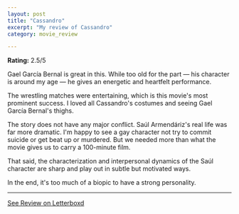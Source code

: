 ```yaml
---
layout: post
title: "Cassandro"
excerpt: "My review of Cassandro"
category: movie_review

---
```


**Rating:** 2.5/5

Gael García Bernal is great in this. While too old for the part — his character is around my age — he gives an energetic and heartfelt performance.

The wrestling matches were entertaining, which is this movie's most prominent success. I loved all Cassandro's costumes and seeing Gael García Bernal's thighs.

The story does not have any major conflict. Saúl Armendáriz's real life was far more dramatic. I'm happy to see a gay character not try to commit suicide or get beat up or murdered. But we needed more than what the movie gives us to carry a 100-minute film.

That said, the characterization and interpersonal dynamics of the Saúl character are sharp and play out in subtle but motivated ways.

In the end, it's too much of a biopic to have a strong personality.

<hr>

[See Review on Letterboxd](https://boxd.it/5xLnuf)
